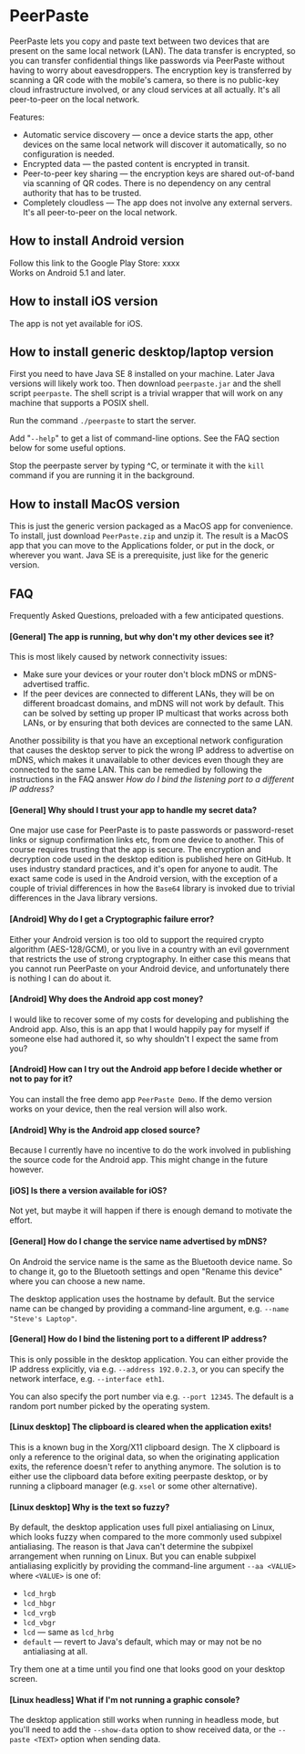 PeerPaste
=========

PeerPaste lets you copy and paste text between two devices that are present on the same local network (LAN). The data transfer is encrypted, so you can transfer confidential things like passwords via PeerPaste without having to worry about eavesdroppers. The encryption key is transferred by scanning a QR code with the mobile's camera, so there is no public-key cloud infrastructure involved, or any cloud services at all actually. It's all peer-to-peer on the local network.

Features:

* Automatic service discovery &mdash; once a device starts the app, other devices on the same local network will discover it automatically, so no configuration is needed.
* Encrypted data &mdash; the pasted content is encrypted in transit.
* Peer-to-peer key sharing &mdash; the encryption keys are shared out-of-band via scanning of QR codes. There is no dependency on any central authority that has to be trusted.
* Completely cloudless &mdash; The app does not involve any external servers. It's all peer-to-peer on the local network.

## How to install Android version

Follow this link to the Google Play Store: xxxx  
Works on Android 5.1 and later.

## How to install iOS version

The app is not yet available for iOS.

## How to install generic desktop/laptop version

First you need to have Java SE 8 installed on your machine. Later Java versions will likely work too. Then download `peerpaste.jar` and the shell script `peerpaste`. The shell script is a trivial wrapper that will work on any machine that supports a POSIX shell.

Run the command `./peerpaste` to start the server.

Add "`--help`" to get a list of command-line options. See the FAQ section below for some useful options.

Stop the peerpaste server by typing ^C, or terminate it with the `kill` command if you are running it in the background.

## How to install MacOS version

This is just the generic version packaged as a MacOS app for convenience. To install, just download `PeerPaste.zip` and unzip it. The result is a MacOS app that you can move to the Applications folder, or put in the dock, or wherever you want. Java SE is a prerequisite, just like for the generic version.

## FAQ

Frequently Asked Questions, preloaded with a few anticipated questions.

#### [General] The app is running, but why don't my other devices see it?

This is most likely caused by network connectivity issues:

* Make sure your devices or your router don't block mDNS or mDNS-advertised traffic.
* If the peer devices are connected to different LANs, they will be on different broadcast domains, and mDNS will not work by default. This can be solved by setting up proper IP multicast that works across both LANs, or by ensuring that both devices are connected to the same LAN.

Another possibility is that you have an exceptional network configuration that causes the desktop server to pick the wrong IP address to advertise on mDNS, which makes it unavailable to other devices even though they are connected to the same LAN. This can be remedied by following the instructions in the FAQ answer *How do I bind the listening port to a different IP address?*

#### [General] Why should I trust your app to handle my secret data?

One major use case for PeerPaste is to paste passwords or password-reset links or signup confirmation links etc, from one device to another. This of course requires trusting that the app is secure. The encryption and decryption code used in the desktop edition is published here on GitHub. It uses industry standard practices, and it's open for anyone to audit. The exact same code is used in the Android version, with the exception of a couple of trivial differences in how the `Base64` library is invoked due to trivial differences in the Java library versions.

#### [Android] Why do I get a Cryptographic failure error?

Either your Android version is too old to support the required crypto algorithm (AES-128/GCM), or you live in a country with an evil government that restricts the use of strong cryptography. In either case this means that you cannot run PeerPaste on your Android device, and unfortunately there is nothing I can do about it.

#### [Android] Why does the Android app cost money?

I would like to recover some of my costs for developing and publishing the Android app. Also, this is an app that I would happily pay for myself if someone else had authored it, so why shouldn't I expect the same from you?

#### [Android] How can I try out the Android app before I decide whether or not to pay for it?

You can install the free demo app `PeerPaste Demo`. If the demo version works on your device, then the real version will also work.

#### [Android] Why is the Android app closed source?

Because I currently have no incentive to do the work involved in publishing the source code for the Android app. This might change in the future however.

#### [iOS] Is there a version available for iOS?

Not yet, but maybe it will happen if there is enough demand to motivate the effort.

#### [General] How do I change the service name advertised by mDNS?

On Android the service name is the same as the Bluetooth device name. So to change it, go to the Bluetooth settings and open "Rename this device" where you can choose a new name.

The desktop application uses the hostname by default. But the service name can be changed by providing a command-line argument, e.g. `--name "Steve's Laptop"`.

#### [General] How do I bind the listening port to a different IP address?

This is only possible in the desktop application. You can either provide the IP address explicitly, via e.g. `--address 192.0.2.3`, or you can specify the network interface, e.g. `--interface eth1`.

You can also specify the port number via e.g. `--port 12345`. The default is a random port number picked by the operating system.

#### [Linux desktop] The clipboard is cleared when the application exits!

This is a known bug in the Xorg/X11 clipboard design. The X clipboard is only a reference to the original data, so when the originating application exits, the reference doesn't refer to anything anymore. The solution is to either use the clipboard data before exiting peerpaste desktop, or by running a clipboard manager (e.g. `xsel` or some other alternative).

#### [Linux desktop] Why is the text so fuzzy?

By default, the desktop application uses full pixel antialiasing on Linux, which looks fuzzy when compared to the more commonly used subpixel antialiasing. The reason is that Java can't determine the subpixel arrangement when running on Linux. But you can enable subpixel antialiasing explicitly by providing the command-line argument `--aa <VALUE>` where `<VALUE>` is one of:

* `lcd_hrgb`
* `lcd_hbgr`
* `lcd_vrgb`
* `lcd_vbgr`
* `lcd` &mdash; same as `lcd_hrbg`
* `default` &mdash; revert to Java's default, which may or may not be no antialiasing at all.

Try them one at a time until you find one that looks good on your desktop screen.

#### [Linux headless] What if I'm not running a graphic console?

The desktop application still works when running in headless mode, but you'll need to add the `--show-data` option to show received data, or the `--paste <TEXT>` option when sending data.
